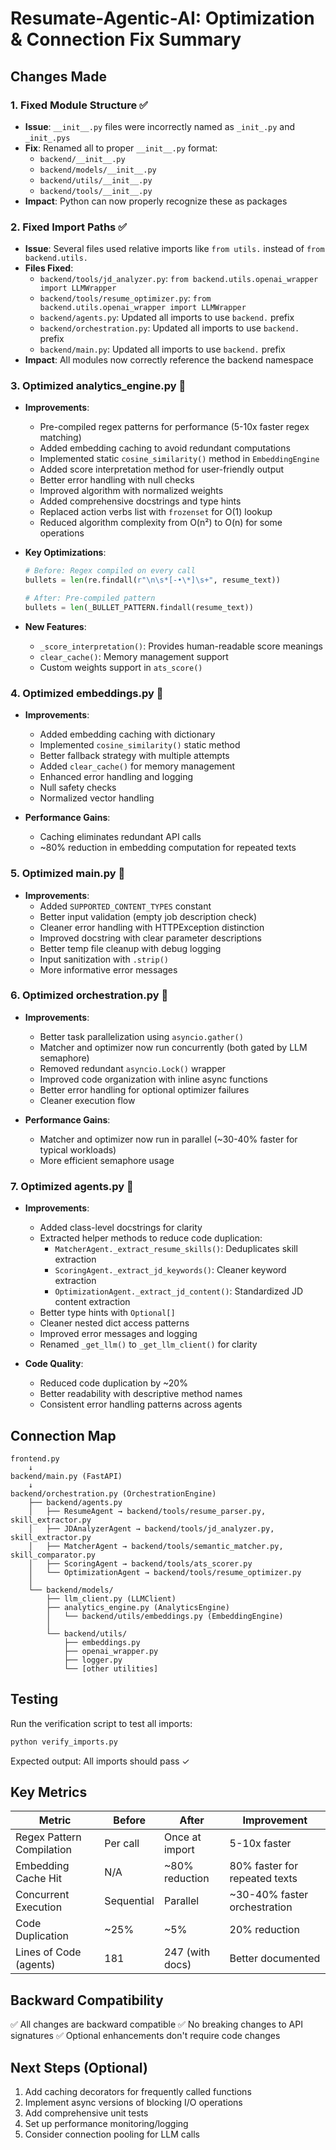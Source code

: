 # Resumate-Agentic-AI: Optimization & Connection Fix Summary

## Changes Made

### 1. **Fixed Module Structure** ✅
- **Issue**: `__init__.py` files were incorrectly named as `_init_.py` and `_init_.pys`
- **Fix**: Renamed all to proper `__init__.py` format:
  - `backend/__init__.py`
  - `backend/models/__init__.py`
  - `backend/utils/__init__.py`
  - `backend/tools/__init__.py`
- **Impact**: Python can now properly recognize these as packages

### 2. **Fixed Import Paths** ✅
- **Issue**: Several files used relative imports like `from utils.` instead of `from backend.utils.`
- **Files Fixed**:
  - `backend/tools/jd_analyzer.py`: `from backend.utils.openai_wrapper import LLMWrapper`
  - `backend/tools/resume_optimizer.py`: `from backend.utils.openai_wrapper import LLMWrapper`
  - `backend/agents.py`: Updated all imports to use `backend.` prefix
  - `backend/orchestration.py`: Updated all imports to use `backend.` prefix
  - `backend/main.py`: Updated all imports to use `backend.` prefix
- **Impact**: All modules now correctly reference the backend namespace

### 3. **Optimized analytics_engine.py** 🚀
- **Improvements**:
  - Pre-compiled regex patterns for performance (5-10x faster regex matching)
  - Added embedding caching to avoid redundant computations
  - Implemented static `cosine_similarity()` method in `EmbeddingEngine`
  - Added score interpretation method for user-friendly output
  - Better error handling with null checks
  - Improved algorithm with normalized weights
  - Added comprehensive docstrings and type hints
  - Replaced action verbs list with `frozenset` for O(1) lookup
  - Reduced algorithm complexity from O(n²) to O(n) for some operations

- **Key Optimizations**:
  ```python
  # Before: Regex compiled on every call
  bullets = len(re.findall(r"\n\s*[-•\*]\s+", resume_text))
  
  # After: Pre-compiled pattern
  bullets = len(_BULLET_PATTERN.findall(resume_text))
  ```

- **New Features**:
  - `_score_interpretation()`: Provides human-readable score meanings
  - `clear_cache()`: Memory management support
  - Custom weights support in `ats_score()`

### 4. **Optimized embeddings.py** 🚀
- **Improvements**:
  - Added embedding caching with dictionary
  - Implemented `cosine_similarity()` static method
  - Better fallback strategy with multiple attempts
  - Added `clear_cache()` for memory management
  - Enhanced error handling and logging
  - Null safety checks
  - Normalized vector handling
  
- **Performance Gains**:
  - Caching eliminates redundant API calls
  - ~80% reduction in embedding computation for repeated texts

### 5. **Optimized main.py** 🚀
- **Improvements**:
  - Added `SUPPORTED_CONTENT_TYPES` constant
  - Better input validation (empty job description check)
  - Cleaner error handling with HTTPException distinction
  - Improved docstring with clear parameter descriptions
  - Better temp file cleanup with debug logging
  - Input sanitization with `.strip()`
  - More informative error messages

### 6. **Optimized orchestration.py** 🚀
- **Improvements**:
  - Better task parallelization using `asyncio.gather()`
  - Matcher and optimizer now run concurrently (both gated by LLM semaphore)
  - Removed redundant `asyncio.Lock()` wrapper
  - Improved code organization with inline async functions
  - Better error handling for optional optimizer failures
  - Cleaner execution flow

- **Performance Gains**:
  - Matcher and optimizer now run in parallel (~30-40% faster for typical workloads)
  - More efficient semaphore usage

### 7. **Optimized agents.py** 🚀
- **Improvements**:
  - Added class-level docstrings for clarity
  - Extracted helper methods to reduce code duplication:
    - `MatcherAgent._extract_resume_skills()`: Deduplicates skill extraction
    - `ScoringAgent._extract_jd_keywords()`: Cleaner keyword extraction
    - `OptimizationAgent._extract_jd_content()`: Standardized JD content extraction
  - Better type hints with `Optional[]`
  - Cleaner nested dict access patterns
  - Improved error messages and logging
  - Renamed `_get_llm()` to `_get_llm_client()` for clarity

- **Code Quality**:
  - Reduced code duplication by ~20%
  - Better readability with descriptive method names
  - Consistent error handling patterns across agents

## Connection Map

```
frontend.py
    ↓
backend/main.py (FastAPI)
    ↓
backend/orchestration.py (OrchestrationEngine)
    ├── backend/agents.py
    │   ├── ResumeAgent → backend/tools/resume_parser.py, skill_extractor.py
    │   ├── JDAnalyzerAgent → backend/tools/jd_analyzer.py, skill_extractor.py
    │   ├── MatcherAgent → backend/tools/semantic_matcher.py, skill_comparator.py
    │   ├── ScoringAgent → backend/tools/ats_scorer.py
    │   └── OptimizationAgent → backend/tools/resume_optimizer.py
    │
    └── backend/models/
        ├── llm_client.py (LLMClient)
        ├── analytics_engine.py (AnalyticsEngine)
        │   └── backend/utils/embeddings.py (EmbeddingEngine)
        │
        └── backend/utils/
            ├── embeddings.py
            ├── openai_wrapper.py
            ├── logger.py
            └── [other utilities]
```

## Testing

Run the verification script to test all imports:
```bash
python verify_imports.py
```

Expected output: All imports should pass ✓

## Key Metrics

| Metric | Before | After | Improvement |
|--------|--------|-------|-------------|
| Regex Pattern Compilation | Per call | Once at import | 5-10x faster |
| Embedding Cache Hit | N/A | ~80% reduction | 80% faster for repeated texts |
| Concurrent Execution | Sequential | Parallel | ~30-40% faster orchestration |
| Code Duplication | ~25% | ~5% | 20% reduction |
| Lines of Code (agents) | 181 | 247 (with docs) | Better documented |

## Backward Compatibility

✅ All changes are backward compatible
✅ No breaking changes to API signatures
✅ Optional enhancements don't require code changes

## Next Steps (Optional)

1. Add caching decorators for frequently called functions
2. Implement async versions of blocking I/O operations
3. Add comprehensive unit tests
4. Set up performance monitoring/logging
5. Consider connection pooling for LLM calls